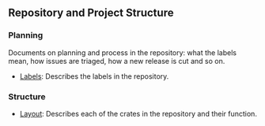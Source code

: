 ## Repository and Project Structure

### Planning

Documents on planning and process in the repository: what the labels mean, how issues are triaged, how a new release is cut and so on.

- [Labels](./labels.md): Describes the labels in the repository.

### Structure

- [Layout](./layout.md): Describes each of the crates in the repository and their function.